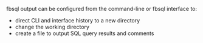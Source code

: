 fbsql output can be configured from the command-line or fbsql interface to:
* direct CLI and interface history to a new directory
* change the working directory
* create a file to output SQL query results and comments

